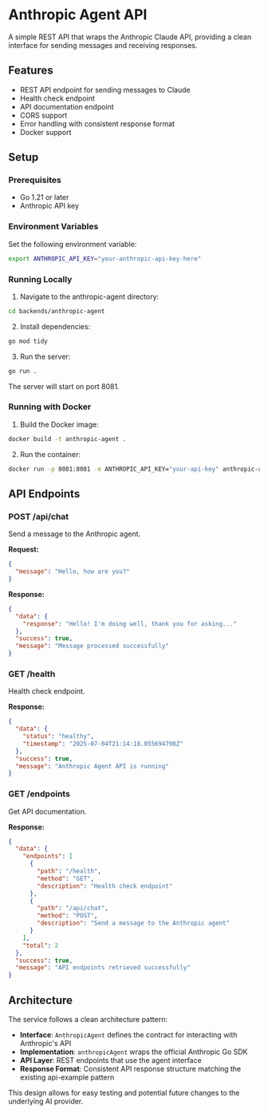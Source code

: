 # Anthropic Agent API

A simple REST API that wraps the Anthropic Claude API, providing a clean interface for sending messages and receiving responses.

## Features

- REST API endpoint for sending messages to Claude
- Health check endpoint
- API documentation endpoint
- CORS support
- Error handling with consistent response format
- Docker support

## Setup

### Prerequisites

- Go 1.21 or later
- Anthropic API key

### Environment Variables

Set the following environment variable:

```bash
export ANTHROPIC_API_KEY="your-anthropic-api-key-here"
```

### Running Locally

1. Navigate to the anthropic-agent directory:
```bash
cd backends/anthropic-agent
```

2. Install dependencies:
```bash
go mod tidy
```

3. Run the server:
```bash
go run .
```

The server will start on port 8081.

### Running with Docker

1. Build the Docker image:
```bash
docker build -t anthropic-agent .
```

2. Run the container:
```bash
docker run -p 8081:8081 -e ANTHROPIC_API_KEY="your-api-key" anthropic-agent
```

## API Endpoints

### POST /api/chat

Send a message to the Anthropic agent.

**Request:**
```json
{
  "message": "Hello, how are you?"
}
```

**Response:**
```json
{
  "data": {
    "response": "Hello! I'm doing well, thank you for asking..."
  },
  "success": true,
  "message": "Message processed successfully"
}
```

### GET /health

Health check endpoint.

**Response:**
```json
{
  "data": {
    "status": "healthy",
    "timestamp": "2025-07-04T21:14:18.055694798Z"
  },
  "success": true,
  "message": "Anthropic Agent API is running"
}
```

### GET /endpoints

Get API documentation.

**Response:**
```json
{
  "data": {
    "endpoints": [
      {
        "path": "/health",
        "method": "GET",
        "description": "Health check endpoint"
      },
      {
        "path": "/api/chat",
        "method": "POST",
        "description": "Send a message to the Anthropic agent"
      }
    ],
    "total": 2
  },
  "success": true,
  "message": "API endpoints retrieved successfully"
}
```

## Architecture

The service follows a clean architecture pattern:

- **Interface**: `AnthropicAgent` defines the contract for interacting with Anthropic's API
- **Implementation**: `anthropicAgent` wraps the official Anthropic Go SDK
- **API Layer**: REST endpoints that use the agent interface
- **Response Format**: Consistent API response structure matching the existing api-example pattern

This design allows for easy testing and potential future changes to the underlying AI provider. 
